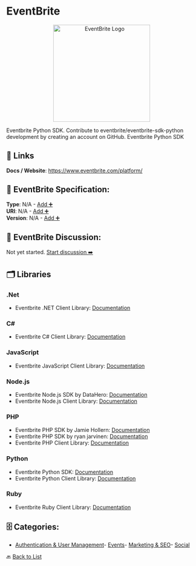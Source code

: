 # EventBrite
<p align="center">
    <img width="256" src="https://raw.githubusercontent.com/apis-list/apis-list/main/apis/eventbrite/logo_256x256.png" alt="EventBrite Logo"/>
</p>
Eventbrite Python SDK. Contribute to eventbrite/eventbrite-sdk-python development by creating an account on GitHub. Eventbrite Python SDK

##  🔗 Links
**Docs / Website**: https://www.eventbrite.com/platform/

## 🧬 EventBrite Specification:
**Type**: N/A - [Add ➕](https://github.com/apis-list/apis-list/edit/main/apis.yaml#L5931)  
**URI**: N/A - [Add ➕](https://github.com/apis-list/apis-list/edit/main/apis.yaml#L5931)  
**Version**: N/A - [Add ➕](https://github.com/apis-list/apis-list/edit/main/apis.yaml#L5931)

## 💬 EventBrite Discussion:
Not yet started. [Start discussion ➡️](https://github.com/apis-list/apis-list/discussions/new)

## 🗂️ Libraries
### .Net
- Eventbrite .NET Client Library: [Documentation](https://github.com/penguinboy/Eventbrite.NET)
### C#
- Eventbrite C# Client Library: [Documentation](https://github.com/ghurlman/EventBrite.WinStore)
### JavaScript
- Eventbrite JavaScript Client Library: [Documentation](https://github.com/eventbrite/Eventbrite.jquery.js)
### Node.js
- Eventbrite Node.js SDK by DataHero: [Documentation](https://github.com/Datahero/node-eventbrite)
- Eventbrite Node.js Client Library: [Documentation](https://github.com/eventbrite/eventbrite.npm)
### PHP
- Eventbrite PHP SDK by Jamie Hollern: [Documentation](https://github.com/jamiehollern/eventbrite)
- Eventbrite PHP SDK by ryan jarvinen: [Documentation](https://github.com/ryanjarvinen/eventbrite.php)
- Eventbrite PHP Client Library: [Documentation](https://github.com/eventbrite/eventbrite.php)
### Python
- Eventbrite Python SDK: [Documentation](https://github.com/eventbrite/eventbrite-sdk-python)
- Eventbrite Python Client Library: [Documentation](https://github.com/eventbrite/eventbrite-client-py)
### Ruby
- Eventbrite Ruby Client Library: [Documentation](https://github.com/eventbrite/eventbrite-client.rb)


## 🗄️ Categories:
- [Authentication & User Management](https://github.com/apis-list/apis-list#authentication--user-management-)- [Events](https://github.com/apis-list/apis-list#events-)- [Marketing & SEO](https://github.com/apis-list/apis-list#marketing--seo-)- [Social](https://github.com/apis-list/apis-list#social-)

🔙  [Back to List](https://github.com/apis-list/apis-list)
